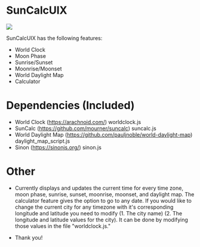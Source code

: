 # SunCalcUIX

<img src="https://i.imgur.com/AMbxSgO.png">

SunCalcUIX has the following features:

* World Clock
* Moon Phase
* Sunrise/Sunset 
* Moonrise/Moonset
* World Daylight Map
* Calculator

# Dependencies (Included)

* World Clock (https://arachnoid.com/) worldclock.js
* SunCalc (https://github.com/mourner/suncalc) suncalc.js
* World Daylight Map (https://github.com/pauljnoble/world-daylight-map) daylight_map_script.js
* Sinon (https://sinonjs.org/) sinon.js

# Other
* Currently displays and updates the current time for every time zone, moon phase, sunrise, sunset, moonrise, moonset, and daylight map. The calculator feature gives the option to go to any date. If you would like to change the current city for any timezone with it's corresponding longitude and latitude you need to modify (1. The city name) (2. The longitude and latitude values for the city). It can be done by modifying those values in the file "worldclock.js." 

* Thank you! 






